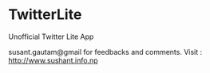 # TwitterLite
Unofficial Twitter Lite App

susant.gautam@gmail for feedbacks and comments.
Visit : http://www.sushant.info.np
